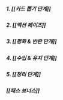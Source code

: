 ##### 1. [[카드 뽑기 단계]] 
##### 2. [[액션 페이즈]] 
##### 3. [[평화 & 반란 단게]] 
##### 4. [[수입 & 유지 단계]] 
##### 5. [[정리 단계]]
##### [[패스 보너스]] 




